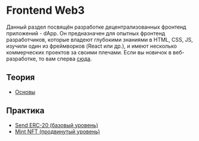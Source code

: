 # Frontend Web3

Данный раздел посвящён разработке децентрализованных фронтенд приложений - dApp. Он предназначен для опытных фронтенд разработчиков, которые владеют глубокими знаниями в HTML, CSS, JS, изучили один из фреймворков (React или др.), и имеют несколько коммерческих проектов за своими плечами. Если вы новичок в веб-разработке, то вам сперва [сюда](../frontend/).

## Теория

* [Основы](./basics.md)

## Практика

* [Send ERC-20 (базовый уровень)](./practice/1-send-erc-20.md)
* [Mint NFT (продвинутый уровень)](./practice/2-mint-nft.md)